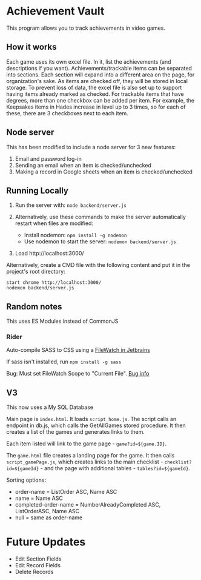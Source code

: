 
# Achievement Vault
This program allows you to track achievements in video games. 

## How it works
Each game uses its own excel file. In it, list the achievements (and descriptions if you want). 
Achievements/trackable items can be separated into sections. Each section will expand into a different area 
on the page, for organization's sake. As items are checked off, they will be stored in local storage. To prevent loss 
of data, the excel file is also set up to support having items already marked as checked. 
For trackable items that have degrees, more than one checkbox can be added per item. For example, the Keepsakes items in 
Hades increase in level up to 3 times, so for each of these, there are 3 checkboxes next to each item. 

## Node server
This has been modified to include a node server for 3 new features:
1. Email and password log-in
2. Sending an email when an item is checked/unchecked
3. Making a record in Google sheets when an item is checked/unchecked

## Running Locally
1. Run the server with: ```node backend/server.js```

2. Alternatively, use these commands to make the server automatically restart when files are modified: 
   * Install nodemon: ```npm install -g nodemon```
   * Use nodemon to start the server: ```nodemon backend/server.js``` 
3. Load http://localhost:3000/

Alternatively, create a CMD file with the following content and put it in the project's root directory:
```
start chrome http://localhost:3000/
nodemon backend/server.js
```

## Random notes
This uses ES Modules instead of CommonJS
### Rider
Auto-compile SASS to CSS using a [FileWatch in Jetbrains]( https://www.jetbrains.com/help/rider/Transpiling_SASS_LESS_and_SCSS_to_CSS.html#less_sass_scss_compiling_to_css)

If sass isn't installed, run
```npm install -g sass```

Bug: Must set FileWatch Scope to "Current File". [Bug info](https://youtrack.jetbrains.com/issue/RIDER-55683/Unknown-scope-sign-for-Project-scope-in-SCSS-new-file-watcher)

## V3
This now uses a My SQL Database

Main page is `index.html`. It loads `script_home.js`. The script calls an endpoint in db.js, which calls the GetAllGames stored procedure. It then creates a list of the games and generates links to them. 

Each item listed will link to the game page - `game?id=${game.ID}`. 

The `game.html` file creates a landing page for the game. It then calls `script_gamePage.js`, which creates links to the main checklist - `checklist?id=${gameId}` - and the page with additional tables - `tables?id=${gameId}`.

Sorting options:
* order-name  = ListOrder ASC, Name ASC
* name = Name ASC
* completed-order-name = NumberAlreadyCompleted ASC, ListOrderASC, Name ASC
* null = same as order-name

# Future Updates
* Edit Section Fields
* Edit Record Fields
* Delete Records
